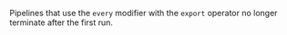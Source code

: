 Pipelines that use the `every` modifier with the `export` operator no longer
terminate after the first run.
